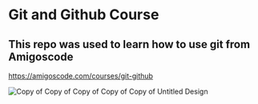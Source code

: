 # Git and Github Course

## This repo was used to learn how to use git from Amigoscode

https://amigoscode.com/courses/git-github

![Copy of Copy of Copy of Copy of Copy of Untitled Design](https://user-images.githubusercontent.com/127158603/230040527-256e869d-4c18-48d9-b839-14ca34cfa69d.png)
